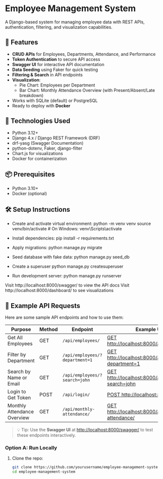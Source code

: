# Employee Management System

A Django-based system for managing employee data with REST APIs, authentication, filtering, and visualization capabilities.

## 🚀 Features

- **CRUD APIs** for Employees, Departments, Attendance, and Performance
- **Token Authentication** to secure API access
- **Swagger UI** for interactive API documentation
- **Data Seeding** using Faker for quick testing
- **Filtering & Search** in API endpoints
- **Visualization**:  
  - Pie Chart: Employees per Department  
  - Bar Chart: Monthly Attendance Overview (with Present/Absent/Late breakdown)
- Works with SQLite (default) or PostgreSQL
- Ready to deploy with **Docker**

## 🧩 Technologies Used

- Python 3.12+
- Django 4.x / Django REST Framework (DRF)
- drf-yasg (Swagger Documentation)
- python-dotenv, Faker, django-filter
- Chart.js for visualizations
- Docker for containerization

## 📦 Prerequisites

- Python 3.10+
- Docker (optional)

## 🛠️ Setup Instructions
- Create and activate virtual environment:
python -m venv venv
source venv/bin/activate    # On Windows: venv\Scripts\activate

- Install dependencies:
pip install -r requirements.txt

- Apply migrations:
python manage.py migrate

- Seed database with fake data:
python manage.py seed_db

- Create a superuser
python manage.py createsuperuser

- Run development server:
python manage.py runserver

Visit http://localhost:8000/swagger/ to view the API docs
Visit http://localhost:8000/dashboard/ to see visualizations


## 🧪 Example API Requests

Here are some sample API endpoints and how to use them:

| Purpose                     | Method | Endpoint                            | Example URL                                      |
|----------------------------|--------|-------------------------------------|--------------------------------------------------|
| Get All Employees          | GET    | `/api/employees/`                  | [GET http://localhost:8000/api/employees/](http://localhost:8000/api/employees/) |
| Filter by Department       | GET    | `/api/employees/?department=1`     | [GET http://localhost:8000/api/employees/?department=1](http://localhost:8000/api/employees/?department=1) |
| Search by Name or Email    | GET    | `/api/employees/?search=john`      | [GET http://localhost:8000/api/employees/?search=john](http://localhost:8000/api/employees/?search=john) |
| Login to Get Token         | POST   | `/api/login/`                      | [POST http://localhost:8000/api/login/](http://localhost:8000/api/login/) |
| Monthly Attendance Overview| GET    | `/api/monthly-attendance/`         | [GET http://localhost:8000/api/monthly-attendance/](http://localhost:8000/api/monthly-attendance/) |

> 💡 Tip: Use the **Swagger UI** at [http://localhost:8000/swagger/](http://localhost:8000/swagger/) to test these endpoints interactively.

### Option A: Run Locally

1. Clone the repo:
   ```bash
   git clone https://github.com/yourusername/employee-management-system.git 
   cd employee-management-system

